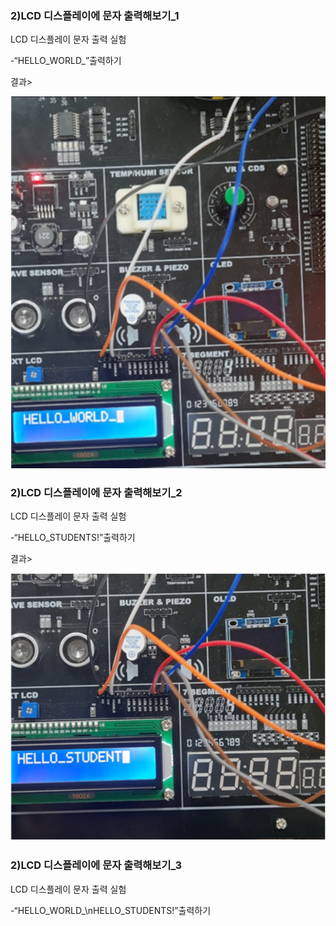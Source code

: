 ### 2)LCD 디스플레이에 문자 출력해보기_1

LCD 디스플레이 문자 출력 실험

-“HELLO_WORLD_”출력하기

결과>

![image-20231219030027461](./../../images/image-20231219030006195.png)




### 2)LCD 디스플레이에 문자 출력해보기_2

LCD 디스플레이 문자 출력 실험

-“HELLO_STUDENTS!”출력하기

결과>

![image-20231219030027461](./../../images/image-20231219030027461.png)


### 2)LCD 디스플레이에 문자 출력해보기_3

LCD 디스플레이 문자 출력 실험

-“HELLO_WORLD_\nHELLO_STUDENTS!”출력하기



